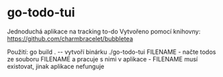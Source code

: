 # go-todo-tui
Jednoduchá aplikace na tracking to-do 
Vytvořeno pomocí knihovny: https://github.com/charmbracelet/bubbletea

Použití:
go build . -- vytvoří binárku
./go-todo-tui FILENAME - načte todos ze souboru FILENAME a pracuje s nimi v aplikace
                       - FILENAME musí existovat, jinak aplikace nefunguje
